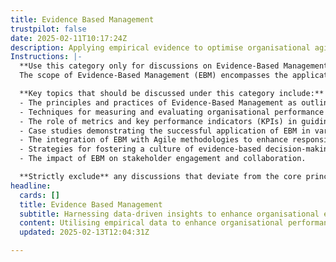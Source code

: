 ```yaml
---
title: Evidence Based Management
trustpilot: false
date: 2025-02-11T10:17:24Z
description: Applying empirical evidence to optimise organisational agility and decision-making.
Instructions: |-
  **Use this category only for discussions on Evidence-Based Management.**  
  The scope of Evidence-Based Management (EBM) encompasses the application of empirical evidence to enhance organisational agility and improve decision-making processes. This category aims to provide insights into how data-driven approaches can inform management practices and foster a culture of continuous improvement.

  **Key topics that should be discussed under this category include:**
  - The principles and practices of Evidence-Based Management as outlined by Ken Schwaber and Jeff Sutherland.
  - Techniques for measuring and evaluating organisational performance using empirical data.
  - The role of metrics and key performance indicators (KPIs) in guiding decision-making.
  - Case studies demonstrating the successful application of EBM in various organisational contexts.
  - The integration of EBM with Agile methodologies to enhance responsiveness and adaptability.
  - Strategies for fostering a culture of evidence-based decision-making within teams and organisations.
  - The impact of EBM on stakeholder engagement and collaboration.

  **Strictly exclude** any discussions that deviate from the core principles of Evidence-Based Management, such as anecdotal evidence, unverified claims, or practices that do not rely on empirical data. Misinterpretations of EBM that suggest a purely subjective or opinion-based approach to management should also be avoided.
headline:
  cards: []
  title: Evidence Based Management
  subtitle: Harnessing data-driven insights to enhance organisational effectiveness and informed decision-making across diverse frameworks.
  content: Utilising empirical data to enhance organisational performance and strategic decision-making, this classification encompasses practices that promote continuous improvement, adaptability, and responsiveness. Topics include metrics for assessing effectiveness, frameworks for managing complexity, and techniques for fostering a culture of evidence-driven insights.
  updated: 2025-02-13T12:04:31Z

---
```


